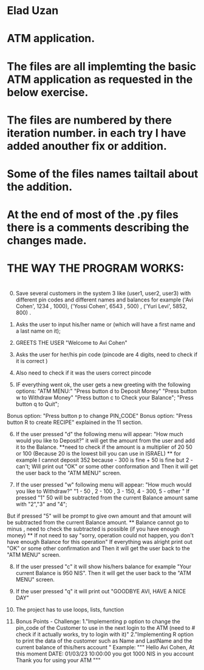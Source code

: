 # Elad Uzan

# ATM  application.
# The files are all implemting the basic ATM application as requested in the below exercise. 
# 
# The files are numbered by there iteration number. in each try I have added anouther fix or addition. 
# Some of the files names tailtail about the addition. 
# At the end of most of the .py files there is a comments describing the changes made. 

# THE WAY THE PROGRAM WORKS:
#
#

0. Save several customers in the system 3 like (user1, user2, user3)
with different pin codes and different names and
balances for example ('Avi Cohen', 1234 , 1000), ('Yossi Cohen', 6543 , 500) , ('Yuri Levi', 5852, 800) .

1. Asks the user to input his/her name or (which will have a first name and a last name on it);

2. GREETS THE USER "Welcome to Avi Cohen"

3. Asks the user for her/his pin code (pincode are 4 digits,
need to check if it is correct )

4. Also need to check if it was the users correct pincode

5. IF everything went ok, the user gets a new greeting with the
following options:
"ATM MENU:"
"Press button d to Deposit Money"
"Press button w to Withdraw Money"
"Press button c to Check your Balance";
"Press button q to Quit";

Bonus option: "Press button p to change PIN_CODE"
Bonus option: "Press button R to create RECIPE"
explained in the 11 section.

6. If the user pressed "d" the following menu will appear:
"How much would you like to Deposit?"
it will get the amount from the user and add it to the Balance.
**need to check if the amount is a multiplier of 20 50
or 100 (Because 20 is the lowest bill you can use in ISRAEL)
** for example I cannot deposit 352 because - 300 is fine + 50 is fine
but 2 - can't;
Will print out "OK" or some other conformation and
Then it will get the user back to the "ATM MENU" screen.


7. If the user pressed "w" following menu will appear:
"How much would you like to Withdraw?"
"1 - 50 , 2 - 100 , 3 - 150, 4 - 300, 5 - other "
If pressed "1" 50 will be subtracted from the current Balance amount
same with "2","3" and "4";

But if pressed "5" will be prompt to give own amount and that
amount will be subtracted from the current Balance amount.
 ** Balance cannot go to minus , need to check the subtracted is
 possible (if you have enough money)
 ** If not need to say "sorry, operation could not happen,
 you don't have enough Balance for this operation"
If everything was alright print out "OK" or some other confirmation and
Then it will get the user back to the "ATM MENU" screen.


8. If the user pressed "c" it will show his/hers balance
for example "Your current Balance is 950 NIS".
Then it will get the user back to the "ATM MENU" screen.

9. If the user pressed "q" it will print out "GOODBYE AVI, HAVE A NICE DAY"

10. The project has to use loops, lists, function

11. Bonus Points - Challenge:
    1."Implementing p option to change the pin_code of the Customer to use in the next login to the ATM (need to #     check if it actually works, try to login with it)"
    2."Implementing R option to print the data of the customer
    such as Name and LastName and the current balance of this/hers account "
    Example: """
       Hello Avi Cohen,
      At this moment DATE: 01/03/23 10:00:00 you got 1000 NIS in you account
       Thank you for using your ATM
          """
